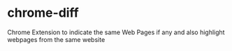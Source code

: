 chrome-diff
===========

Chrome Extension to indicate the same Web Pages if any and also highlight webpages from the same website
